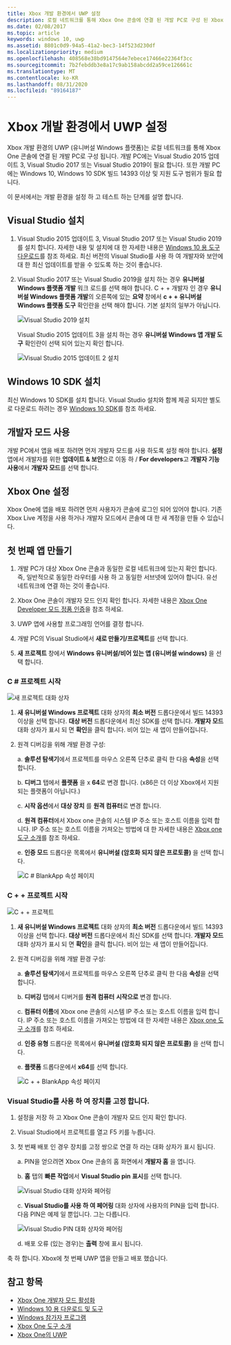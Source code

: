 ```yaml
---
title: Xbox 개발 환경에서 UWP 설정
description: 로컬 네트워크를 통해 Xbox One 콘솔에 연결 된 개발 PC로 구성 된 Xbox 개발 환경에서 UWP를 설정 하 고 테스트 하는 방법에 대해 알아봅니다.
ms.date: 02/08/2017
ms.topic: article
keywords: windows 10, uwp
ms.assetid: 8801c0d9-94a5-41a2-bec3-14f523d230df
ms.localizationpriority: medium
ms.openlocfilehash: 408568e38bd9147564e7ebece17466e22364f3cc
ms.sourcegitcommit: 7b2febddb3e8a17c9ab158abcdd2a59ce126661c
ms.translationtype: MT
ms.contentlocale: ko-KR
ms.lasthandoff: 08/31/2020
ms.locfileid: "89164187"
---
```

# <a name="set-up-your-uwp-on-xbox-development-environment"></a>Xbox 개발 환경에서 UWP 설정

Xbox 개발 환경의 UWP (유니버설 Windows 플랫폼)는 로컬 네트워크를 통해 Xbox One 콘솔에 연결 된 개발 PC로 구성 됩니다.
개발 PC에는 Visual Studio 2015 업데이트 3, Visual Studio 2017 또는 Visual Studio 2019이 필요 합니다.
또한 개발 PC에는 Windows 10, Windows 10 SDK 빌드 14393 이상 및 지원 도구 범위가 필요 합니다.

이 문서에서는 개발 환경을 설정 하 고 테스트 하는 단계를 설명 합니다.

## <a name="visual-studio-setup"></a>Visual Studio 설치

1. Visual Studio 2015 업데이트 3, Visual Studio 2017 또는 Visual Studio 2019를 설치 합니다. 자세한 내용 및 설치에 대 한 자세한 내용은 [Windows 10 용 도구 다운로드](https://dev.windows.com/downloads)를 참조 하세요. 최신 버전의 Visual Studio를 사용 하 여 개발자와 보안에 대 한 최신 업데이트를 받을 수 있도록 하는 것이 좋습니다.


2. Visual Studio 2017 또는 Visual Studio 2019을 설치 하는 경우 **유니버설 Windows 플랫폼 개발** 워크 로드를 선택 해야 합니다. C + + 개발자 인 경우 **유니버설 Windows 플랫폼 개발**의 오른쪽에 있는 **요약** 창에서 **c + + 유니버설 Windows 플랫폼 도구** 확인란을 선택 해야 합니다. 기본 설치의 일부가 아닙니다.

    ![Visual Studio 2019 설치](images/development-environment-setup-1.png)

    Visual Studio 2015 업데이트 3을 설치 하는 경우 **유니버설 Windows 앱 개발 도구** 확인란이 선택 되어 있는지 확인 합니다.

    ![Visual Studio 2015 업데이트 2 설치](images/vs_install_tools.png)

## <a name="windows-10-sdk-setup"></a>Windows 10 SDK 설치

최신 Windows 10 SDK를 설치 합니다. Visual Studio 설치와 함께 제공 되지만 별도로 다운로드 하려는 경우 [Windows 10 SDK](https://developer.microsoft.com/windows/downloads/windows-10-sdk)를 참조 하세요.


## <a name="enabling-developer-mode"></a>개발자 모드 사용

개발 PC에서 앱을 배포 하려면 먼저 개발자 모드를 사용 하도록 설정 해야 합니다. **설정** 앱에서 개발자를 위한 **업데이트 & 보안**으로 이동 하  /  **For developers**고 **개발자 기능 사용**에서 **개발자 모드**를 선택 합니다.

## <a name="setting-up-your-xbox-one"></a>Xbox One 설정

Xbox One에 앱을 배포 하려면 먼저 사용자가 콘솔에 로그인 되어 있어야 합니다. 기존 Xbox Live 계정을 사용 하거나 개발자 모드에서 콘솔에 대 한 새 계정을 만들 수 있습니다. 

## <a name="create-your-first-app"></a>첫 번째 앱 만들기

1. 개발 PC가 대상 Xbox One 콘솔과 동일한 로컬 네트워크에 있는지 확인 합니다. 즉, 일반적으로 동일한 라우터를 사용 하 고 동일한 서브넷에 있어야 합니다. 유선 네트워크에 연결 하는 것이 좋습니다.

2. Xbox One 콘솔이 개발자 모드 인지 확인 합니다.  자세한 내용은 [Xbox One Developer 모드 정품 인증](devkit-activation.md)을 참조 하세요.

3. UWP 앱에 사용할 프로그래밍 언어를 결정 합니다.

4. 개발 PC의 Visual Studio에서 **새로 만들기/프로젝트**를 선택 합니다.

5. **새 프로젝트** 창에서 **Windows 유니버설/비어 있는 앱 (유니버설 windows)** 을 선택 합니다.

### <a name="starting-a-c-project"></a>C # 프로젝트 시작

  ![새 프로젝트 대화 상자](images/development-environment-setup-2.png)

1. **새 유니버설 Windows 프로젝트** 대화 상자의 **최소 버전** 드롭다운에서 빌드 14393 이상을 선택 합니다. **대상 버전** 드롭다운에서 최신 SDK를 선택 합니다. **개발자 모드** 대화 상자가 표시 되 면 **확인**을 클릭 합니다. 비어 있는 새 앱이 만들어집니다.

2. 원격 디버깅을 위해 개발 환경 구성:

    a. **솔루션 탐색기**에서 프로젝트를 마우스 오른쪽 단추로 클릭 한 다음 **속성**을 선택 합니다.

    b. **디버그** 탭에서 **플랫폼** 을 x **64**로 변경 합니다. (x86은 더 이상 Xbox에서 지원 되는 플랫폼이 아닙니다.)

    c. **시작 옵션**에서 **대상 장치** 를 **원격 컴퓨터**로 변경 합니다.

    d. **원격 컴퓨터**에서 Xbox one 콘솔의 시스템 IP 주소 또는 호스트 이름을 입력 합니다. IP 주소 또는 호스트 이름을 가져오는 방법에 대 한 자세한 내용은 [Xbox one 도구 소개](introduction-to-xbox-tools.md)를 참조 하세요.

    e. **인증 모드** 드롭다운 목록에서 **유니버설 (암호화 되지 않은 프로토콜)** 을 선택 합니다.

    ![C # BlankApp 속성 페이지](images/vs_remote.jpg)

### <a name="starting-a-c-project"></a>C + + 프로젝트 시작

  ![C + + 프로젝트](images/development-environment-setup-3.png)

1. **새 유니버설 Windows 프로젝트** 대화 상자의 **최소 버전** 드롭다운에서 빌드 14393 이상을 선택 합니다. **대상 버전** 드롭다운에서 최신 SDK를 선택 합니다. **개발자 모드** 대화 상자가 표시 되 면 **확인**을 클릭 합니다. 비어 있는 새 앱이 만들어집니다.

2. 원격 디버깅을 위해 개발 환경 구성:

   a. **솔루션 탐색기**에서 프로젝트를 마우스 오른쪽 단추로 클릭 한 다음 **속성**을 선택 합니다.

   b. **디버깅** 탭에서 디버거를 **원격 컴퓨터** **시작으로** 변경 합니다.

   c. **컴퓨터 이름**에 Xbox one 콘솔의 시스템 IP 주소 또는 호스트 이름을 입력 합니다. IP 주소 또는 호스트 이름을 가져오는 방법에 대 한 자세한 내용은 [Xbox one 도구 소개](introduction-to-xbox-tools.md)를 참조 하세요.

   d. **인증 유형** 드롭다운 목록에서 **유니버설 (암호화 되지 않은 프로토콜)** 을 선택 합니다.

   e. **플랫폼** 드롭다운에서 **x64**를 선택 합니다.

    ![C + + BlankApp 속성 페이지](images/development-environment-setup-4.png)

### <a name="pin-pair-your-device-with-visual-studio"></a>Visual Studio를 사용 하 여 장치를 고정 합니다.

1. 설정을 저장 하 고 Xbox One 콘솔이 개발자 모드 인지 확인 합니다.

2. Visual Studio에서 프로젝트를 열고 F5 키를 누릅니다.

3. 첫 번째 배포 인 경우 장치를 고정 쌍으로 연결 하 라는 대화 상자가 표시 됩니다.

    a. PIN을 얻으려면 Xbox One 콘솔의 홈 화면에서 **개발자 홈** 을 엽니다.

    b. **홈** 탭의 **빠른 작업**에서 **Visual Studio pin 표시**를 선택 합니다.
  
    ![Visual Studio 대화 상자와 페어링](images/development-environment-setup-5.png)

    c. **Visual Studio를 사용 하 여 페어링** 대화 상자에 사용자의 PIN을 입력 합니다. 다음 PIN은 예제 일 뿐입니다. 그는 다릅니다.

    ![Visual Studio PIN 대화 상자와 페어링](images/devhome_pin.png)

    d. 배포 오류 (있는 경우)는 **출력** 창에 표시 됩니다.

축 하 합니다. Xbox에 첫 번째 UWP 앱을 만들고 배포 했습니다.

## <a name="see-also"></a>참고 항목
- [Xbox One 개발자 모드 활성화](devkit-activation.md)  
- [Windows 10 용 다운로드 및 도구](https://developer.microsoft.com/windows/downloads)  
- [Windows 참가자 프로그램](https://insider.windows.com/)  
- [Xbox One 도구 소개](introduction-to-xbox-tools.md) 
- [Xbox One의 UWP](index.md)